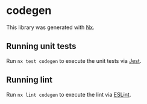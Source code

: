 # codegen

This library was generated with [Nx](https://nx.dev).

## Running unit tests

Run `nx test codegen` to execute the unit tests via [Jest](https://jestjs.io).

## Running lint

Run `nx lint codegen` to execute the lint via [ESLint](https://eslint.org/).
